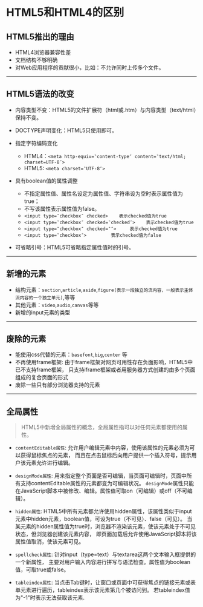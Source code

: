 # HTML5和HTML4的区别

## HTML5推出的理由
- HTML4浏览器兼容性差
- 文档结构不够明确
- 对Web应用程序的贡献很小，比如：不允许同时上传多个文件。

- - -
## HTML5语法的改变
- 内容类型不变：HTML5的文件扩展符（html或.htm）与内容类型（text/html）保持不变。
- DOCTYPE声明变化：HTML5只使用<!DOCTYPE html>即可。
- 指定字符编码变化
    - HTML4：`<meta http-equiv=‶content-type″ content=‶text/html; charset=UTF-8″>`
    - HTML5: `<meta charset=‶UTF-8″>`
- 具有boolean值的属性调整
    - 不指定属性值、属性名设定为属性值、字符串设为空时表示属性值为true；
    - 不写该属性表示属性值为false。  
    -  `<input type=‶checkbox″ checked>    表示checked值为true`
    -  `<input type=‶checkbox″ checked=‶checked″>    表示checked值为true`
    -  `<input type=‶checkbox″ checked=‶″>     表示checked值为true`
    -  `<input type=‶checkbox″>         表示checked值为false`

- 可省略引号：HTML5可省略指定属性值时的引号。

- - -
## 新增的元素
- 结构元素：`section`,`article`,`aside`,`figure(表示一段独立的流内容，一般表示主体流内容的一个独立单元)`,等等
- 其他元素：`video`,`audio`,`canvas`等等
- 新增的input元素的类型

- - -
## 废除的元素
- 能使用css代替的元素：`basefont`,`big`,`center` 等
- 不再使用frame框架: 由于frame框架对网页可用性存在负面影响，HTML5中已不支持frame框架，
只支持iframe框架或者用服务器方式创建的由多个页面组成的复合页面的形式
- 废除一些只有部分浏览器支持的元素

- - -
## 全局属性
> HTML5中新增全局属性的概念，全局属性指可以对任何元素都使用的属性。

- `contentEditable属性`: 允许用户编辑元素中内容，使用该属性的元素必须为可以获得鼠标焦点的元素，
而且在点击鼠标后向用户提供一个插入符号，提示用户该元素允许进行编辑。

- `designMode属性`: 用来指定整个页面是否可编辑，当页面可编辑时，页面中所有支持contentEditable属性的元素都变为可编辑状况。
`designMode`属性只能在JavaScript脚本中被修改、编辑。属性值可取on（可编辑）或off（不可编辑）。

- `hidden属性`: HTML5中所有元素都允许使用hidden属性，该属性类似于input元素中hidden元素，boolean值，可设为true（不可见）、false（可见）。
当某元素的hidden属性值为true时，浏览器不渲染该元素，使该元素处于不可见状态，但浏览器创建该元素内容，
即页面加载后允许使用JavaScript脚本将该属性值取消，使该元素可见。

- `spellcheck属性`: 针对input（type=text）与textarea这两个文本输入框提供的一个新属性，
主要对用户输入内容进行拼写与语法检查。属性值为boolean值，可取true或false。

- `tableindex属性`:  当点击Tab键时，让窗口或页面中可获得焦点的链接元素或表单元素进行遍历，tableindex表示该元素第几个被访问到。
若tableindex值为"-1"时表示无法获取该元素.














